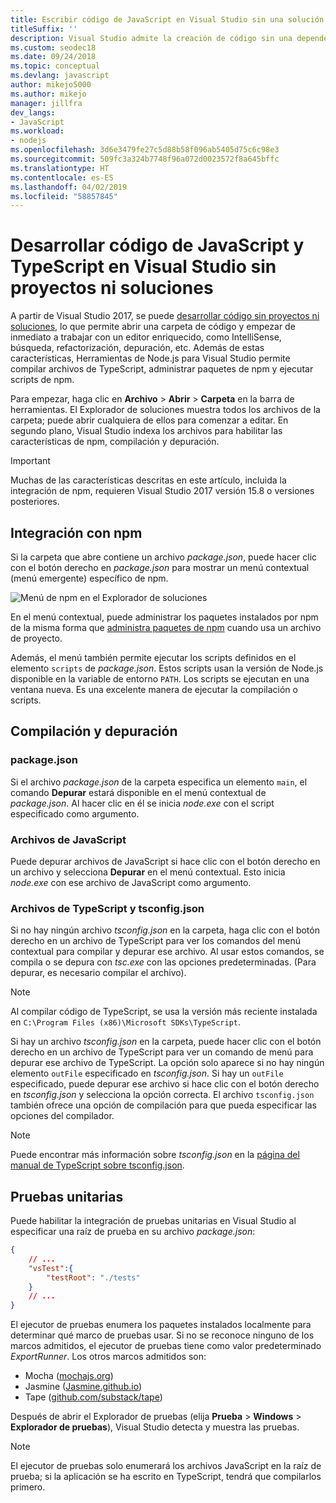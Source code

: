 ```yaml
---
title: Escribir código de JavaScript en Visual Studio sin una solución o un proyecto
titleSuffix: ''
description: Visual Studio admite la creación de código sin una dependencia en un archivo de proyecto o de solución
ms.custom: seodec18
ms.date: 09/24/2018
ms.topic: conceptual
ms.devlang: javascript
author: mikejo5000
ms.author: mikejo
manager: jillfra
dev_langs:
- JavaScript
ms.workload:
- nodejs
ms.openlocfilehash: 3d6e3479fe27c5d88b58f096ab5405d75c6c98e3
ms.sourcegitcommit: 509fc3a324b7748f96a072d0023572f8a645bffc
ms.translationtype: HT
ms.contentlocale: es-ES
ms.lasthandoff: 04/02/2019
ms.locfileid: "58857845"
---
```

# <a name="develop-javascript-and-typescript-code-in-visual-studio-without-solutions-or-projects"></a>Desarrollar código de JavaScript y TypeScript en Visual Studio sin proyectos ni soluciones

A partir de Visual Studio 2017, se puede [desarrollar código sin proyectos ni soluciones](../ide/develop-code-in-visual-studio-without-projects-or-solutions.md), lo que permite abrir una carpeta de código y empezar de inmediato a trabajar con un editor enriquecido, como IntelliSense, búsqueda, refactorización, depuración, etc. Además de estas características, Herramientas de Node.js para Visual Studio permite compilar archivos de TypeScript, administrar paquetes de npm y ejecutar scripts de npm.

Para empezar, haga clic en **Archivo** > **Abrir** > **Carpeta** en la barra de herramientas. El Explorador de soluciones muestra todos los archivos de la carpeta; puede abrir cualquiera de ellos para comenzar a editar. En segundo plano, Visual Studio indexa los archivos para habilitar las características de npm, compilación y depuración.

> [!IMPORTANT]
> Muchas de las características descritas en este artículo, incluida la integración de npm, requieren Visual Studio 2017 versión 15.8 o versiones posteriores.

## <a name="npm-integration"></a>Integración con npm

Si la carpeta que abre contiene un archivo *package.json*, puede hacer clic con el botón derecho en *package.json* para mostrar un menú contextual (menú emergente) específico de npm.

![Menú de npm en el Explorador de soluciones](../javascript/media/solution-explorer-npm-ctx.png)

En el menú contextual, puede administrar los paquetes instalados por npm de la misma forma que [administra paquetes de npm](npm-package-management.md) cuando usa un archivo de proyecto.

Además, el menú también permite ejecutar los scripts definidos en el elemento `scripts` de *package.json*. Estos scripts usan la versión de Node.js disponible en la variable de entorno `PATH`. Los scripts se ejecutan en una ventana nueva. Es una excelente manera de ejecutar la compilación o scripts.

## <a name="build-and-debug"></a>Compilación y depuración

### <a name="packagejson"></a>package.json
Si el archivo *package.json* de la carpeta especifica un elemento `main`, el comando **Depurar** estará disponible en el menú contextual de *package.json*.
Al hacer clic en él se inicia *node.exe* con el script especificado como argumento.

### <a name="javascript-files"></a>Archivos de JavaScript
Puede depurar archivos de JavaScript si hace clic con el botón derecho en un archivo y selecciona **Depurar** en el menú contextual. Esto inicia *node.exe* con ese archivo de JavaScript como argumento.

### <a name="typescript-files-and-tsconfigjson"></a>Archivos de TypeScript y tsconfig.json
Si no hay ningún archivo *tsconfig.json* en la carpeta, haga clic con el botón derecho en un archivo de TypeScript para ver los comandos del menú contextual para compilar y depurar ese archivo. Al usar estos comandos, se compila o se depura con *tsc.exe* con las opciones predeterminadas. (Para depurar, es necesario compilar el archivo).

> [!NOTE]
> Al compilar código de TypeScript, se usa la versión más reciente instalada en `C:\Program Files (x86)\Microsoft SDKs\TypeScript`.

Si hay un archivo *tsconfig.json* en la carpeta, puede hacer clic con el botón derecho en un archivo de TypeScript para ver un comando de menú para depurar ese archivo de TypeScript. La opción solo aparece si no hay ningún elemento `outFile` especificado en *tsconfig.json*. Si hay un `outFile` especificado, puede depurar ese archivo si hace clic con el botón derecho en *tsconfig.json* y selecciona la opción correcta. El archivo `tsconfig.json` también ofrece una opción de compilación para que pueda especificar las opciones del compilador.

> [!NOTE]
> Puede encontrar más información sobre *tsconfig.json* en la [página del manual de TypeScript sobre tsconfig.json](https://www.typescriptlang.org/docs/handbook/tsconfig-json.html).

## <a name="unit-tests"></a>Pruebas unitarias
Puede habilitar la integración de pruebas unitarias en Visual Studio al especificar una raíz de prueba en su archivo *package.json*:

```json
{
    // ...
    "vsTest":{
        "testRoot": "./tests"
    }
    // ...
}
```

El ejecutor de pruebas enumera los paquetes instalados localmente para determinar qué marco de pruebas usar.
Si no se reconoce ninguno de los marcos admitidos, el ejecutor de pruebas tiene como valor predeterminado *ExportRunner*. Los otros marcos admitidos son:
* Mocha ([mochajs.org](http://mochajs.org/))
* Jasmine ([Jasmine.github.io](https://jasmine.github.io/))
* Tape ([github.com/substack/tape](https://github.com/substack/tape))

Después de abrir el Explorador de pruebas (elija **Prueba** > **Windows** > **Explorador de pruebas**), Visual Studio detecta y muestra las pruebas.

> [!NOTE]
> El ejecutor de pruebas solo enumerará los archivos JavaScript en la raíz de prueba; si la aplicación se ha escrito en TypeScript, tendrá que compilarlos primero.

